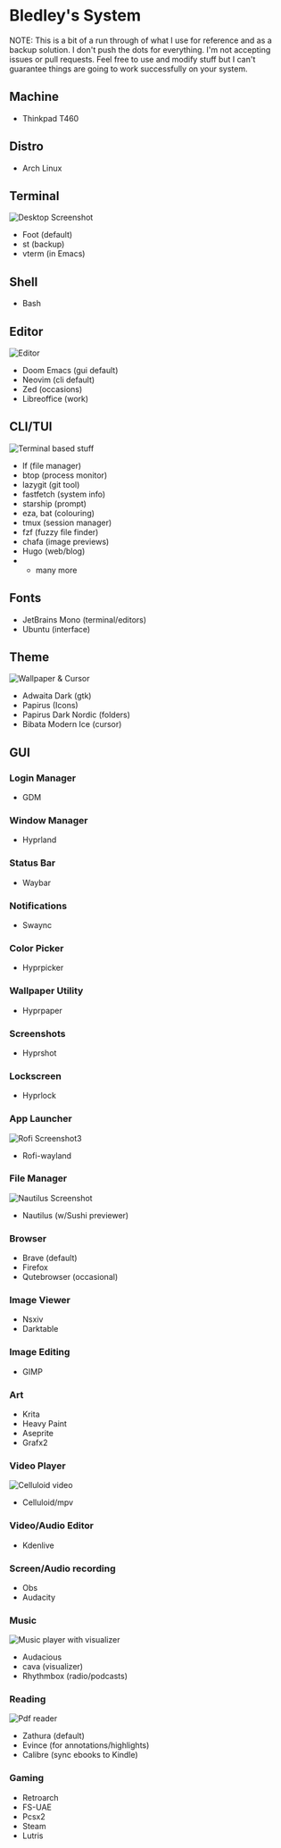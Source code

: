 # Bledley's System

NOTE: This is a bit of a run through of what I use for reference and as a backup solution. I don't push the dots for everything. I'm not accepting issues or pull requests. Feel free to use and modify stuff but I can't guarantee things are going to work successfully on your system.

## Machine
- Thinkpad T460

## Distro
- Arch Linux

## Terminal

![Desktop Screenshot](/assets/Screenshot1.jpg?raw=true "Screenshot1")

- Foot (default)
- st (backup)
- vterm (in Emacs)

## Shell
- Bash

## Editor

![Editor](/assets/Screenshot8.jpg?raw=true "Screenshot8")

- Doom Emacs (gui default)
- Neovim (cli default)
- Zed (occasions)
- Libreoffice (work)

## CLI/TUI

![Terminal based stuff](/assets/Screenshot4.jpg?raw=true "Screenshot4")

- lf (file manager)
- btop (process monitor)
- lazygit (git tool)
- fastfetch (system info)
- starship (prompt)
- eza, bat (colouring)
- tmux (session manager)
- fzf (fuzzy file finder)
- chafa (image previews)
- Hugo (web/blog)
- + many more

## Fonts
- JetBrains Mono (terminal/editors)
- Ubuntu (interface)

## Theme

![Wallpaper & Cursor](/assets/Screenshot2.jpg?raw=true "Screenshot2")

- Adwaita Dark (gtk)
- Papirus (Icons)
- Papirus Dark Nordic (folders)
- Bibata Modern Ice (cursor)


## GUI

### Login Manager
- GDM

### Window Manager
- Hyprland

### Status Bar
- Waybar

### Notifications
- Swaync

### Color Picker
- Hyprpicker

### Wallpaper Utility
- Hyprpaper

### Screenshots
- Hyprshot

### Lockscreen
- Hyprlock

### App Launcher

![Rofi Screenshot3](/assets/Screenshot3.jpg?raw=true "Screenshot3")

- Rofi-wayland

### File Manager

![Nautilus Screenshot](/assets/Screenshot6.jpg?raw=true "Screenshot6")

- Nautilus (w/Sushi previewer)

### Browser
- Brave (default)
- Firefox 
- Qutebrowser (occasional)

### Image Viewer
- Nsxiv
- Darktable

### Image Editing
- GIMP

### Art
- Krita
- Heavy Paint
- Aseprite
- Grafx2

### Video Player

![Celluloid video](/assets/Screenshot7.jpg?raw=true "Screenshot7")

- Celluloid/mpv


### Video/Audio Editor
- Kdenlive

### Screen/Audio recording
- Obs
- Audacity

### Music 

![Music player with visualizer](/assets/Screenshot5.jpg?raw=true "Screenshot5")

- Audacious
- cava (visualizer)
- Rhythmbox (radio/podcasts)


### Reading

![Pdf reader](/assets/Screenshot9.jpg?raw=true "Screenshot9")

- Zathura (default)
- Evince (for annotations/highlights)
- Calibre (sync ebooks to Kindle)

### Gaming
- Retroarch
- FS-UAE
- Pcsx2
- Steam
- Lutris

